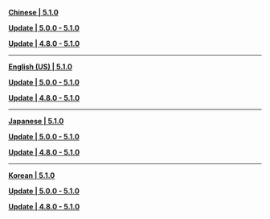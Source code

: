 **[Chinese | 5.1.0](https://autopatchcn.yuanshen.com/client_app/download/pc_zip/20240927184320_gqJy4a3Dv3oQiDRv/Audio_Chinese_5.1.0.zip)**

**[Update | 5.0.0 - 5.1.0](https://autopatchcn.yuanshen.com/client_app/update/hk4e_cn/audio_zh-cn_5.0.0_5.1.0_hdiff_RDNLwIcyzBFLYuks.zip)**

**[Update | 4.8.0 - 5.1.0](https://autopatchcn.yuanshen.com/client_app/update/hk4e_cn/audio_zh-cn_4.8.0_5.1.0_hdiff_odfrifTxEzMFBiPt.zip)**

---

**[English (US) | 5.1.0](https://autopatchcn.yuanshen.com/client_app/download/pc_zip/20240927184320_gqJy4a3Dv3oQiDRv/Audio_English(US)_5.1.0.zip)**

**[Update | 5.0.0 - 5.1.0](https://autopatchcn.yuanshen.com/client_app/update/hk4e_cn/audio_en-us_5.0.0_5.1.0_hdiff_mKSGNTyLLiaPNAIq.zip)**

**[Update | 4.8.0 - 5.1.0](https://autopatchhk.yuanshen.com/client_app/update/hk4e_global/audio_en-us_4.8.0_5.1.0_hdiff_FxnkfCmaqJMtphJu.zip)**

---

**[Japanese | 5.1.0](https://autopatchcn.yuanshen.com/client_app/download/pc_zip/20240927184320_gqJy4a3Dv3oQiDRv/Audio_Japanese_5.1.0.zip)**

**[Update | 5.0.0 - 5.1.0](https://autopatchcn.yuanshen.com/client_app/update/hk4e_cn/audio_ja-jp_5.0.0_5.1.0_hdiff_jnkpmmVWGoAUVpsW.zip)**

**[Update | 4.8.0 - 5.1.0](https://autopatchcn.yuanshen.com/client_app/update/hk4e_cn/audio_ja-jp_4.8.0_5.1.0_hdiff_VwnajPjdXtjjuWdG.zip)**

---

**[Korean | 5.1.0](https://autopatchcn.yuanshen.com/client_app/download/pc_zip/20240927184320_gqJy4a3Dv3oQiDRv/Audio_Korean_5.1.0.zip)**

**[Update | 5.0.0 - 5.1.0](https://autopatchcn.yuanshen.com/client_app/update/hk4e_cn/audio_ko-kr_5.0.0_5.1.0_hdiff_qHrMGShtHsIcocuc.zip)**

**[Update | 4.8.0 - 5.1.0](https://autopatchcn.yuanshen.com/client_app/update/hk4e_cn/audio_ko-kr_4.8.0_5.1.0_hdiff_PHwHKIEhoWzRKjfv.zip)**

